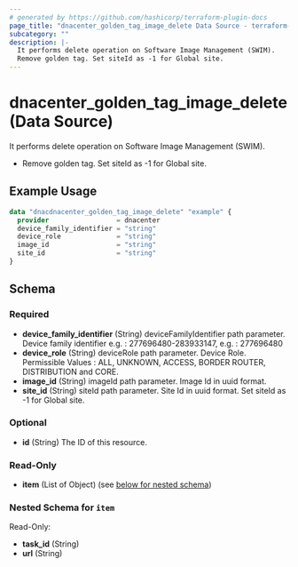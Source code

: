 ```yaml
---
# generated by https://github.com/hashicorp/terraform-plugin-docs
page_title: "dnacenter_golden_tag_image_delete Data Source - terraform-provider-dnacenter"
subcategory: ""
description: |-
  It performs delete operation on Software Image Management (SWIM).
  Remove golden tag. Set siteId as -1 for Global site.
---
```


# dnacenter_golden_tag_image_delete (Data Source)

It performs delete operation on Software Image Management (SWIM).

- Remove golden tag. Set siteId as -1 for Global site.

## Example Usage

```terraform
data "dnacdnacenter_golden_tag_image_delete" "example" {
  provider                 = dnacenter
  device_family_identifier = "string"
  device_role              = "string"
  image_id                 = "string"
  site_id                  = "string"
}
```

<!-- schema generated by tfplugindocs -->
## Schema

### Required

- **device_family_identifier** (String) deviceFamilyIdentifier path parameter. Device family identifier e.g. : 277696480-283933147, e.g. : 277696480
- **device_role** (String) deviceRole path parameter. Device Role. Permissible Values : ALL, UNKNOWN, ACCESS, BORDER ROUTER, DISTRIBUTION and CORE.
- **image_id** (String) imageId path parameter. Image Id in uuid format.
- **site_id** (String) siteId path parameter. Site Id in uuid format. Set siteId as -1 for Global site.

### Optional

- **id** (String) The ID of this resource.

### Read-Only

- **item** (List of Object) (see [below for nested schema](#nestedatt--item))

<a id="nestedatt--item"></a>
### Nested Schema for `item`

Read-Only:

- **task_id** (String)
- **url** (String)


